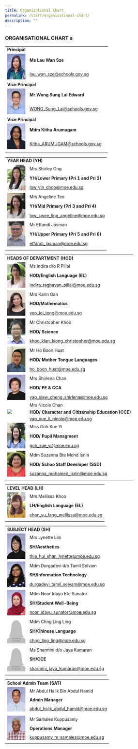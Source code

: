 ```yaml
---
title: Organizational Chart
permalink: /staff/organisational-chart/
description: ""
---
```

###  ORGANISATIONAL CHART a

<table width="800" border="0">
   <tr><td colspan="2"><b>Principal</b></td>
<td></td></tr>
    <tr>
       <td rowspan="2"><img src="/images/Staff%20Photos/Organisation%20Photos/01_P.png" style="width:60px" ></td>
      <td><b>Ms Lau Wan Sze</b></td>
    </tr>
    <tr>
      <td><a href="mailto:lau_wan_sze@schools.gov.sg">lau_wan_sze@schools.gov.sg</a></td>
    </tr>

   <tr><td colspan="2"><b>Vice Principal</b></td><td></td></tr>
    <tr></tr>
      <td rowspan="3"><img src="/images/Staff%20Photos/Organisation%20Photos/02_VP_WONGSL.png" style="width:60px"></td>
      <td><b>Mr Wong Sung Lai Edward</b></td>
    </tr>
    <tr></tr>
      <td><a href="mailto:WONG_Sung_Lai@schools.gov.sg">WONG_Sung_Lai@schools.gov.sg</a></td>
    </tr><tr></tr>
        <tr><td colspan="2"><b>Vice Principal</b></td><td></td></tr>
    <tr><td rowspan="2"><img src="/images/Staff%20Photos/Organisation%20Photos/03_VP_MDM KITHA.png" style="width:60px"></td>
      <td><b>Mdm Kitha Arumugam</b></td>
    </tr>
    <tr><td><a href="mailto:Kitha_ARUMUGAM@schools.gov.sg">Kitha_ARUMUGAM@schools.gov.sg</a></td>
    </tr>
<tr><td></td></tr>
</table>
<table width="800" border="0">
    <tr>
      <td colspan="2" ><b>YEAR HEAD (YH)</b></td </tr>
     <tr>
      <td rowspan="3"><img src="/images/Staff%20Photos/Organisation%20Photos/13_YHLP.png" style="width:60px"></td>
      <td>Mrs Shirley Ong</td>
    </tr>
<td><b>YH/Lower Primary (Pri 1 and Pri 2)</b></td>
    <tr>
      <td><a href="mailto:low_yin_choo@moe.edu.sg
">low_yin_choo@moe.edu.sg
</a></td>
    </tr>
      <td rowspan="3"><img src="/images/Staff%20Photos/Organisation%20Photos/14_YHMP.png" style="width:60px"></td>
      <td>Mrs Angeline Teo</td>
    </tr>
<tr><td><b>YH/Mid Primary (Pri 3 and Pri 4)</b></td></tr>
    <tr>
      <td><a href="mailto:low_swee_ling_angeline@moe.edu.sg">low_swee_ling_angeline@moe.edu.sg</a></td>
    </tr>
       <tr><td rowspan="3"><img src="/images/Staff%20Photos/Organisation%20Photos/12_YHUP.png" style="width:60px"></td>
      <td>Mr Effandi Jasman</td>
    </tr>
<tr><td><b>YH/Upper Primary (Pri 5 and Pri 6)</b></td>
    <tr>
      <td><a href="mailto:effandi_jasman@moe.edu.sg
">effandi_jasman@moe.edu.sg
</a></td>
    </tr>
<tr><td></td></tr>
</table>
<table width="800" border="0">
    <tr>
      <td colspan="2"><b>HEADS OF DEPARTMENT (HOD)</b></td></tr>
    <tr>
       <td rowspan="3"><img src="/images/Staff%20Photos/Organisation%20Photos/04_HODEL.png" style="width:60px"></td>
      <td>Ms Indira d/o R Pillai</td>
    </tr>
<tr><td><b>HOD/English Language (EL)</b></td></tr>
    <tr>
      <td><a href="mailto:indira_raghavan_pillai@moe.edu.sg">indira_raghavan_pillai@moe.edu.sg</a></td>
    </tr>
      <tr><td rowspan="3"><img src="/images/Staff%20Photos/Organisation%20Photos/11_HOD Math.png" style="width:60px"></td>
      <td>Mrs Karin Gan</td>
    </tr>
<tr><td><b>HOD/Mathematics</b></td></tr>
    <tr>
      <td><a href="mailto:yeo_lei_teng@moe.edu.sg">yeo_lei_teng@moe.edu.sg</a></td>
    </tr>
       <tr>
      <td rowspan="3"><img src="/images/Staff%20Photos/Organisation%20Photos/05_HODSC.png" style="width:60px"></td>
      <td>Mr Christopher Khoo</td>
    </tr>
<tr><td><b>HOD/ Science</b></td></td></tr>
    <tr>
      <td><a href="mailto:khoo_kian_kiong_christopher@moe.edu.sg">khoo_kian_kiong_christopher@moe.edu.sg
</a></td>
    </tr>
   <tr>
      <td rowspan="3"><img src="/images/Staff%20Photos/Organisation%20Photos/09_HODMTL.png" style="width:60px"></td>
      <td>Mr Ho Boon Huat</td>
    </tr>
<tr><td><b>HOD/ Mother Tongue Languages</b></td></tr>
    <tr>
      <td><a href="mailto:ho_boon_huat@moe.edu.sg
">ho_boon_huat@moe.edu.sg
</a></td>
    </tr><tr>
<td rowspan="3"><img src="/images/Staff%20Photos/Organisation%20Photos/09_HODPE.png" style="width:60px"></td>
      <td>Mrs Shirlena Chan</td>
    </tr>
<tr><td><b>HOD/ PE & CCA</b></td></td></tr>
    <tr>
      <td><a href="mailto:yap_siew_cheng_shirlena@moe.edu.sg
">yap_siew_cheng_shirlena@moe.edu.sg
</a></td>
    </tr><tr>
		<td rowspan="3"><img src="/images/Staff%20Photos/Organisation%20Photos/06_HODCCE.png" style="width:60px"></td>
      <td>Mrs Nicole Chan</td>
    </tr>
<tr><td><b>HOD/ Character and Citizenship Education (CCE)</b></td></td></tr>
    <tr>
      <td><a href="mailto:yap_xue_li_nicole@moe.edu.sg
">yap_xue_li_nicole@moe.edu.sg
</a></td>
    </tr><tr>
		<td rowspan="3"><img src="/images/Staff%20Photos/Organisation%20Photos/07_HOD PUPIL MANAGEMENT.png" style="width:60px"></td>
      <td>Miss Goh Xue Yi</td>
    </tr>
<tr><td><b>HOD/ Pupil Managment</b></td></td></tr>
    <tr>
      <td><a href="mailto:goh_xue_yi@moe.edu.sg
">goh_xue_yi@moe.edu.sg
</a></td>
    </tr><tr>
		<td rowspan="3"><img src="/images/Staff%20Photos/Organisation%20Photos/08_HOD SSD.png" style="width:60px"></td>
      <td>Mdm Suzanna Bte Mohd Isnin</td>
    </tr>
<tr><td><b>HOD/ Schoo Staff Developer (SSD)</b></td></tr>
    <tr>
      <td><a href="mailto:suzanna_mohamed_isnin@moe.edu.sg
">suzanna_mohamed_isnin@moe.edu.sg
</a></td>
    </tr> <tr><td></td></tr>
</table>
<table width="800" border="0">
<tr>
      <td colspan="2"><b>LEVEL HEAD (LH)</b></td></tr>
    <tr>
       <td rowspan="3"><img src="/images/Staff%20Photos/Organisation%20Photos/15_LHEL.png" style="width:60px"></td>
      <td>Mrs Mellissa Khoo</td>
    </tr>
<tr><td><b>LH/English Language (EL)</b></td></tr>
    <tr>
      <td><a href="mailto:chan_yu_fang_mellissa@moe.edu.sg">chan_yu_fang_mellissa@moe.edu.sg</a></td>
    </tr>
<tr><td></td></tr>
</table>
<table width="800" border="0">
<tr>
      <td colspan="2"><b>SUBJECT HEAD (SH)</b></td></tr>
    <tr>
       <td rowspan="3"><img src="/images/Staff%20Photos/Organisation%20Photos/15_SHAESTHETICS.png" style="width:60px"></td>
      <td>Mrs Lynette Lim</td>
    </tr>
<tr><td><b>SH/Aesthetics</b></td></tr>
    <tr>
      <td><a href="mailto:thia_hui_shan_lynette@moe.edu.sg">thia_hui_shan_lynette@moe.edu.sg</a></td>
    </tr>
 <tr>
       <td rowspan="3"><img src="/images/Staff%20Photos/Organisation%20Photos/15_SHICT.png" style="width:60px"></td>
      <td>Mdm Durgadevi d/o Tamil Selvam</td>
    </tr>
<tr><td><b>SH/Information Technology</b></td></tr>
    <tr>
      <td><a href="mailto:durgadevi_tamil_selvam@moe.edu.sg">durgadevi_tamil_selvam@moe.edu.sg</a></td>
    </tr>
 <tr>
       <td rowspan="3"><img src="/images/Staff%20Photos/Organisation%20Photos/15_SHSA.png" style="width:60px"></td>
      <td>Mdm Noor Idayu Bte Sunator</td>
    </tr>
<tr><td><b>SH/Student Well-Being</b></td></tr>
    <tr>
      <td><a href="mailto:noor_idayu_sunator@moe.edu.sg">noor_idayu_sunator@moe.edu.sg</a></td>
    </tr>
		 <tr>
       <td rowspan="3"><img src="/images/Staff%20Photos/Organisation%20Photos/female.png" style="width:60px"></td>
      <td>Mdm Chng Ling Ling</td>
    </tr>
<tr><td><b>SH/Chinese Language</b></td></tr>
    <tr>
      <td><a href="mailto:
chng_ling_ling@moe.edu.sg">
chng_ling_ling@moe.edu.sg</a></td>
    </tr>
	 <tr>
       <td rowspan="3"><img src="/images/Staff%20Photos/Organisation%20Photos/female.png" style="width:60px"></td>
      <td>Ms Sharmini d/o Jaya Kumaran</td>
    </tr>
<tr><td><b>SH/CCE</b></td></tr>
    <tr>
      <td><a href="mailto:
sharmini_jaya_kumaran@moe.edu.sg">
sharmini_jaya_kumaran@moe.edu.sg</a></td>
    </tr>
 </tr><tr><td></td></tr>
</table>
<table width="800" border="0">
<tr>
      <td colspan="2"><b>School Admin Team (SAT) </b></td></tr>
    <tr>
       <td rowspan="3"><img src="/images/Staff%20Photos/Organisation%20Photos/mr abdul halik bin abdul hamid.jpeg" style="width:60px"></td>
      <td>Mr Abdul Halik Bin Abdul Hamid</td>
    </tr>
<tr><td><b>Admin Manager</b></td></tr>
    <tr>
      <td><a href="mailto:abdul_halik_abdul_hamid@moe.edu.sg">abdul_halik_abdul_hamid@moe.edu.sg</a></td>
    </tr>
<tr><td></td></tr>
<tr>
       <td rowspan="3"><img src="/images/Staff%20Photos/Organisation%20Photos/mr samales kuppusamy.jpeg" style="width:60px"></td>
      <td>Mr Samales Kuppusamy</td>
    </tr>
<tr><td><b>Operations Manager</b></td></tr>
    <tr>
      <td><a href="mailto:kuppusamy_m_samales@moe.edu.sg">kuppusamy_m_samales@moe.edu.sg</a></td>
    </tr>
<tr><td></td></tr>
</table>